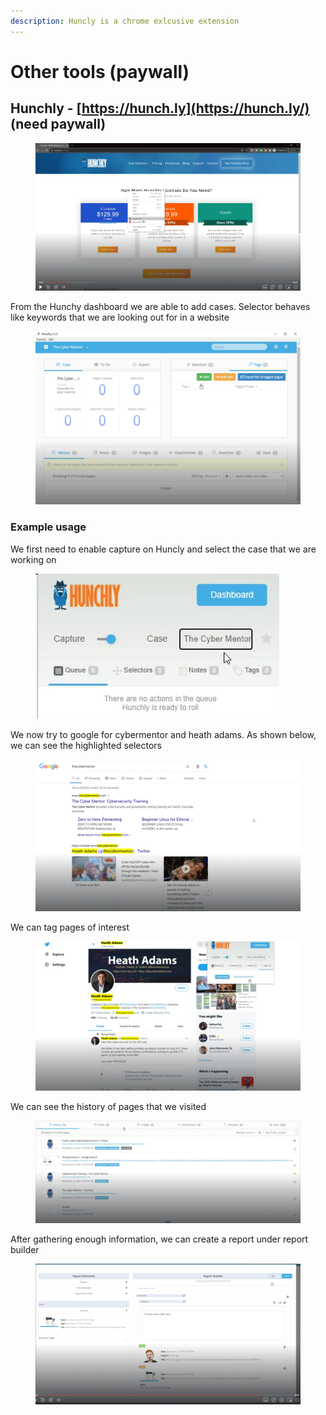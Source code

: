 ```yaml
---
description: Huncly is a chrome exlcusive extension
---
```


# Other tools (paywall)

## Hunchly - [https://hunch.ly](https://hunch.ly/) (need paywall)&#x20;

<figure><img src="../../.gitbook/assets/image (141).png" alt=""><figcaption></figcaption></figure>

From the Hunchy dashboard we are able to add cases. Selector behaves like keywords that we are looking out for in a website&#x20;

<figure><img src="../../.gitbook/assets/image (142).png" alt=""><figcaption></figcaption></figure>

### Example usage

We first need to enable capture on Huncly and select the case that we are working on&#x20;

<figure><img src="../../.gitbook/assets/image (143).png" alt=""><figcaption></figcaption></figure>

We now try to google for cybermentor and heath adams. As shown below, we can see the highlighted selectors&#x20;

<figure><img src="../../.gitbook/assets/image (144).png" alt=""><figcaption></figcaption></figure>

We can tag pages of interest&#x20;

<figure><img src="../../.gitbook/assets/image (145).png" alt=""><figcaption></figcaption></figure>

We  can see the history of pages that we visited&#x20;

<figure><img src="../../.gitbook/assets/image (146).png" alt=""><figcaption></figcaption></figure>

After gathering enough information, we can create a report under report builder&#x20;

<figure><img src="../../.gitbook/assets/image (147).png" alt=""><figcaption></figcaption></figure>
